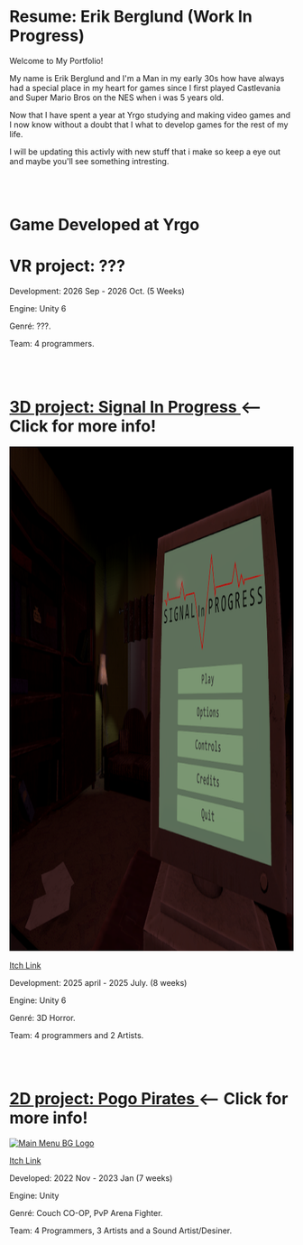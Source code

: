 <body>
  <h1 >Resume: Erik Berglund (Work In Progress)</h1>
    <p> Welcome to My Portfolio! </p>
    <p>
      My name is Erik Berglund and I'm a Man in my early 30s how have always had a special place in my heart for games since I first played Castlevania and Super Mario Bros on the NES when i was 5 years old.
    </p>
    <p>
      Now that I have spent a year at Yrgo studying and making video games and I now know without a doubt that I what to develop games for the rest of my life.
    </p>
    <p>
      I will be updating this activly with new stuff that i make so keep a eye out and maybe you'll see something intresting.
    </p>
    <br>
    <br>

  <h1> Game Developed at Yrgo </h1>
    <h1> VR project: ??? </h2>
    <!--
    <a href="https://yrgo-game-creator.itch.io/signal-in-progress">
      <img width="1188" height="676" alt="Signal In Progress" src="https://github.com/user-attachments/assets/123d3460-c59c-4656-9810-f91403698d39" />
    </a>
    <a href=https://yrgo-game-creator.itch.io/signal-in-progress> <p> Itch Link </p> </a>
    -->
    <p> Development: 2026 Sep - 2026 Oct. (5 Weeks)</p> 
    <!-- <p> My Role: . </p> -->
    <p> Engine: Unity 6 </p>
    <p> Genré: ???. </p>
    <p> Team: 4 programmers. </em> </p>
    
  <br>
  <br>
  
  <h1> <a href=https://github.com/Erik2333/Resume_ErikBerglund/blob/main/Yrgo%20Projects/Signal%20In%20Progress.md> 3D project: Signal In Progress </a> <-- Click for more info! </h1>
    <img width="1596" height="894" alt="Main Menu BG Logo" src="Yrgo Projects/Images/Signal In Progress Menu.png" />
    <a href=https://yrgo-game-creator.itch.io/signal-in-progress> <p> Itch Link </p> </a>
    <p> Development: 2025 april - 2025 July. (8 weeks) </p>
    <!-- <p> My Role: Programming Sound System, Main Menu UI and user Settings. </p> -->
    <p> Engine: Unity 6 </p>
    <p> Genré: 3D Horror. </p>
    <p> Team: 4 programmers and 2 Artists. </em> </p>
    
  <br>
  <br>
  
  <h1> <a href=https://github.com/Erik2333/Resume_ErikBerglund/blob/main/Yrgo%20Projects/Signal%20In%20Progress.md> 2D project: Pogo Pirates </a> <-- Click for more info! </h1>
    <a href="https://yrgo-game-creator.itch.io/pogopirates">
      <img width="1596" height="894" alt="Main Menu BG Logo" src="https://github.com/user-attachments/assets/fbfabe9b-5019-4837-a5b5-e438731db905" />
    </a>
    <a href="https://yrgo-game-creator.itch.io/pogopirates"> <p> Itch Link </p> </a>
    <p> Developed: 2022 Nov - 2023 Jan (7 weeks) </p>
    <!-- <p> My Role: Sound and Level design </p> -->
    <p> Engine: Unity </p>
    <p> Genré: Couch CO-OP, PvP Arena Fighter. </p>
    <p> Team: 4 Programmers, 3 Artists and a Sound Artist/Desiner. </p>
    
  <br>
  <br>
</body>
